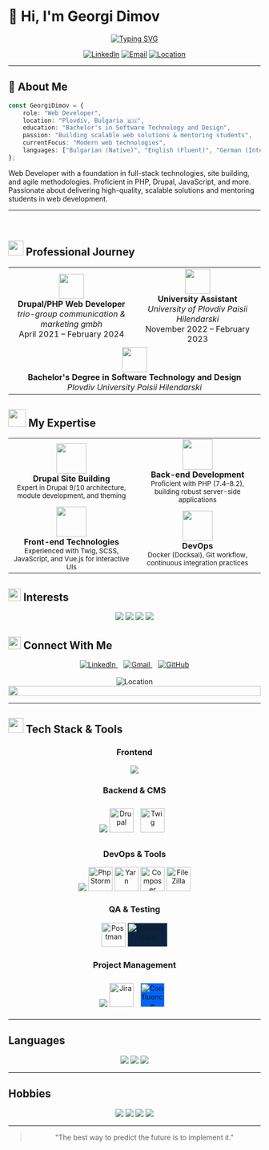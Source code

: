 # 👋 Hi, I'm Georgi Dimov

<div align="center">
  
[![Typing SVG](https://readme-typing-svg.demolab.com?font=Fira+Code&weight=600&size=28&duration=3000&pause=1000&color=6366F1&center=true&vCenter=true&width=600&lines=Drupal+Developer;Web+Developert;Problem+Solver)](https://git.io/typing-svg)

[![LinkedIn](https://img.shields.io/badge/LinkedIn-Connect-0A66C2?style=for-the-badge&logo=linkedin&logoColor=white)](https://www.linkedin.com/in/georgi-dimov-gd/)
[![Email](https://img.shields.io/badge/Email-Contact-EA4335?style=for-the-badge&logo=gmail&logoColor=white)](mailto:georgidimovkj781@gmail.com)
[![Location](https://img.shields.io/badge/📍_Plovdiv-Bulgaria-4B5563?style=for-the-badge)](https://goo.gl/maps/plovdiv)

</div>

---

## 🚀 About Me

```typescript
const GeorgiDimov = {
    role: "Web Developer",
    location: "Plovdiv, Bulgaria 🇧🇬",
    education: "Bachelor's in Software Technology and Design",
    passion: "Building scalable web solutions & mentoring students",
    currentFocus: "Modern web technologies",
    languages: ["Bulgarian (Native)", "English (Fluent)", "German (Intermediate)"]
};
```

Web Developer with a foundation in full-stack technologies, site building, and agile methodologies. Proficient in PHP, Drupal, JavaScript, and more. Passionate about delivering high-quality, scalable solutions and mentoring students in web development.



---

<br clear="right">

## <img src="https://media.giphy.com/media/WFZvB7VIXBgiz3oDXE/giphy.gif" width="30"> Professional Journey

<div align="center">
  <table border="0">
    <tr>
      <td width="50%" align="center">
        <img src="https://img.icons8.com/color/48/000000/work.png" width="50" height="50"/>
        <br/>
        <strong>Drupal/PHP Web Developer</strong>
        <br/>
        <em>trio-group communication & marketing gmbh</em>
        <br/>
        April 2021 – February 2024
      </td>
      <td width="50%" align="center">
        <img src="https://img.icons8.com/color/48/000000/teacher.png" width="50" height="50"/>
        <br/>
        <strong>University Assistant</strong>
        <br/>
        <em>University of Plovdiv Paisii Hilendarski</em>
        <br/>
        November 2022 – February 2023
      </td>
    </tr>
    <tr>
      <td colspan="2" align="center">
        <img src="https://img.icons8.com/color/48/000000/graduation-cap.png" width="50" height="50"/>
        <br/>
        <strong>Bachelor's Degree in Software Technology and Design</strong>
        <br/>
        <em>Plovdiv University Paisii Hilendarski</em>
      </td>
    </tr>
  </table>
</div>

## <img src="https://media.giphy.com/media/jSKBmKkvo2dPQQtsR1/giphy.gif" width="35"> My Expertise

<div align="center">
  <table border="0">
    <tr>
      <td width="50%" align="center">
        <img src="https://media.giphy.com/media/vISmwpBJUNYzukTnVx/giphy.gif" width="60" height="60">
        <br>
        <strong>Drupal Site Building</strong>
        <br>
        <small>Expert in Drupal 9/10 architecture, module development, and theming</small>
      </td>
      <td width="50%" align="center">
        <img src="https://media.giphy.com/media/ln7z2eWriiQAllfVcn/giphy.gif" width="60" height="60">
        <br>
        <strong>Back-end Development</strong>
        <br>
        <small>Proficient with PHP (7.4–8.2), building robust server-side applications</small>
      </td>
    </tr>
    <tr>
      <td width="50%" align="center">
        <img src="https://media.giphy.com/media/fsEaZldNC8A1PJ3mwp/giphy.gif" width="60" height="60">
        <br>
        <strong>Front-end Technologies</strong>
        <br>
        <small>Experienced with Twig, SCSS, JavaScript, and Vue.js for interactive UIs</small>
      </td>
      <td width="50%" align="center">
        <img src="https://media.giphy.com/media/kH1DBkPNyZPOk0BxrM/giphy.gif" width="60" height="60">
        <br>
        <strong>DevOps</strong>
        <br>
        <small>Docker (Docksal), Git workflow, continuous integration practices</small>
      </td>
    </tr>
  </table>
</div>

## <img src="https://media.giphy.com/media/UVG0BN8TOMKkPOJS6e/giphy.gif" width="25"> Interests

<div align="center">
  <img src="https://img.shields.io/badge/Web_Development-20232A?style=for-the-badge&logo=react&logoColor=61DAFB" />
  <img src="https://img.shields.io/badge/CMS_Technologies-FF6C37?style=for-the-badge&logo=drupal&logoColor=white" />
  <img src="https://img.shields.io/badge/Testing_&_QA-14B8A6?style=for-the-badge&logo=testcafe&logoColor=white" />
  <img src="https://img.shields.io/badge/Team_Collaboration-2684FF?style=for-the-badge&logo=trello&logoColor=white" />
</div>

## <img src="https://media.giphy.com/media/MIGbtLZoVjbl0bYbAd/giphy.gif" width="25"> Connect With Me

<div align="center">
  <a href="https://www.linkedin.com/in/georgi-dimov-gd/">
    <img src="https://img.shields.io/badge/linkedin-%230077B5.svg?&style=for-the-badge&logo=linkedin&logoColor=white" alt="LinkedIn" />
  </a>&nbsp;&nbsp;
  <a href="mailto:georgidimovkj781@gmail.com">
    <img src="https://img.shields.io/badge/gmail-%23D14836.svg?&style=for-the-badge&logo=gmail&logoColor=white" alt="Gmail" />
  </a>&nbsp;&nbsp;
  <a href="https://github.com/georgi-dimov-781">
    <img src="https://img.shields.io/badge/github-%23181717.svg?&style=for-the-badge&logo=github&logoColor=white" alt="GitHub" />
  </a>
  <br><br>
  <img src="https://img.shields.io/badge/Location-Plovdiv,%20Bulgaria-4B5563?style=for-the-badge&logo=google-maps&logoColor=white" alt="Location" />
</div>

<div align="center">
  <img src="https://i.imgur.com/dBaSKWF.gif" height="20" width="100%">
</div>

---

## <img src="https://media.giphy.com/media/TEnXkcsHrP4YedChhA/giphy.gif" width="30"> Tech Stack & Tools

<div align="center">
  <h3>Frontend</h3>
  <img src="https://skillicons.dev/icons?i=js,vue,html,css,scss" />

  <h3>Backend & CMS</h3>
  <img src="https://skillicons.dev/icons?i=php,mysql" />
  <img src="https://www.drupal.org/files/druplicon-small.png" alt="Drupal" width="48" height="48" />
  <img src="https://www.svgrepo.com/show/374142/twig.svg" alt="Twig" width="48" height="48" style="margin: 10px" />

  <h3>DevOps & Tools</h3>
  <img src="https://skillicons.dev/icons?i=git,docker,gitlab,bitbucket,vscode" />
  <img src="https://resources.jetbrains.com/storage/products/phpstorm/img/meta/phpstorm_logo_300x300.png" width="48" height="48" title="PhpStorm" />
  <img src="https://cdn.jsdelivr.net/gh/devicons/devicon/icons/yarn/yarn-original.svg" width="48" height="48" title="Yarn" />
  <img src="https://cdn.jsdelivr.net/gh/devicons/devicon/icons/composer/composer-original.svg" width="48" height="48" title="Composer" />
  <img src="https://cdn.jsdelivr.net/gh/devicons/devicon/icons/filezilla/filezilla-plain.svg" width="48" height="48" title="FileZilla" />

  <h3>QA & Testing</h3>
  <img src="https://www.svgrepo.com/show/354202/postman-icon.svg" width="48" height="48" title="Postman" />
  <img src="https://www.browserstack.com/images/static/header-logo.jpg" width="80" height="48" title="BrowserStack" style="background: #0B2340; border-radius: 4px; object-fit: contain;" />

  <h3>Project Management</h3>
  <img src="https://skillicons.dev/icons?i=github" />
  <img src="https://cdn.jsdelivr.net/gh/devicons/devicon/icons/jira/jira-original.svg" width="48" height="48" title="Jira" />
<img src="https://www.svgrepo.com/show/509866/confluence.svg" alt="Confluence" width="48" height="48" style="background: #0065FF; margin: 10px;" />
</div>

---

## Languages

<div align="center">
  <img src="https://img.shields.io/badge/Bulgarian-Native-green?style=flat-square" />
  <img src="https://img.shields.io/badge/English-Fluent-blue?style=flat-square" />
  <img src="https://img.shields.io/badge/German-Intermediate-yellow?style=flat-square" />
</div>

---

## Hobbies

<div align="center">
  <img src="https://img.shields.io/badge/📱-Information_Technologies-blue?style=for-the-badge" />
  <img src="https://img.shields.io/badge/🚲-Bicycling-green?style=for-the-badge" />
  <img src="https://img.shields.io/badge/🎣-Fishing-teal?style=for-the-badge" />
  <img src="https://img.shields.io/badge/⚽-Football-red?style=for-the-badge" />
</div>

---

<div align="center">
  <blockquote>
    "The best way to predict the future is to implement it."
  </blockquote>
</div>
